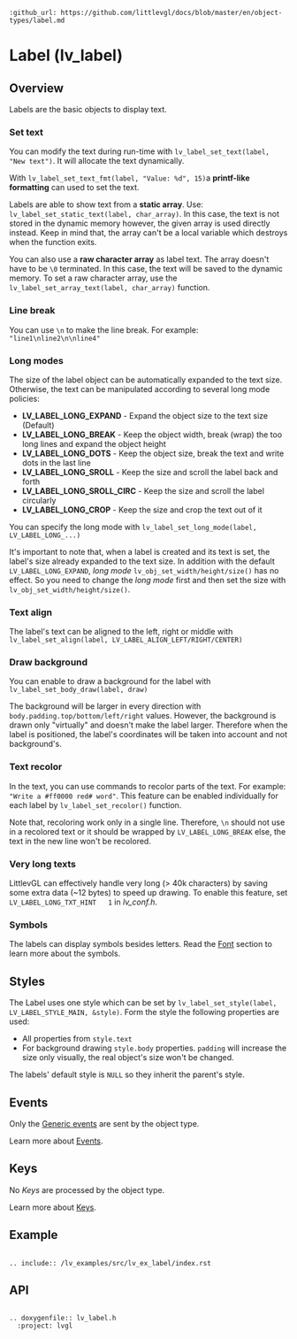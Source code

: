 ```eval_rst
:github_url: https://github.com/littlevgl/docs/blob/master/en/object-types/label.md
```
# Label (lv_label)

## Overview
Labels are the basic objects to display text. 

### Set text
You can modify the text during run-time with `lv_label_set_text(label, "New text")`. It will allocate the text dynamically.

With `lv_label_set_text_fmt(label, "Value: %d", 15)`a **printf-like formatting** can used to set the text.

Labels are able to show text from a **static array**. Use: `lv_label_set_static_text(label, char_array)`. 
In this case, the text is not stored in the dynamic memory however, the given array is used directly instead. 
Keep in mind that, the array can't be a local variable which destroys when the function exits.

You can also use a **raw character array** as label text. 
The array doesn't have to be `\0` terminated. In this case, the text will be saved to the dynamic memory. 
To set a raw character array, use the `lv_label_set_array_text(label, char_array)` function.


### Line break
You can use `\n` to make the line break. For example: `"line1\nline2\n\nline4"`

### Long modes
The size of the label object can be automatically expanded to the text size. Otherwise, the text can be manipulated according to several long mode policies:

* **LV_LABEL_LONG_EXPAND** - Expand the object size to the text size (Default)
* **LV_LABEL_LONG_BREAK** - Keep the object width, break (wrap) the too long lines and expand the object height
* **LV_LABEL_LONG_DOTS** - Keep the object size, break the text and write dots in the last line
* **LV_LABEL_LONG_SROLL** - Keep the size and scroll the label back and forth
* **LV_LABEL_LONG_SROLL_CIRC** - Keep the size and scroll the label circularly
* **LV_LABEL_LONG_CROP** - Keep the size and crop the text out of it

You can specify the long mode with `lv_label_set_long_mode(label, LV_LABEL_LONG_...)`

It's important to note that, when a label is created and its text is set, the label's size already expanded to the text size. 
In addition with the default `LV_LABEL_LONG_EXPAND`, *long mode* `lv_obj_set_width/height/size()` has no effect.
So you need to change the *long mode* first and then set the size with  `lv_obj_set_width/height/size()`.

### Text align
The label's text can be aligned to the left, right or middle with `lv_label_set_align(label, LV_LABEL_ALIGN_LEFT/RIGHT/CENTER)`

### Draw background
You can enable to draw a background for the label with `lv_label_set_body_draw(label, draw)`

The background will be larger in every direction with `body.padding.top/bottom/left/right` values. 
However, the background is drawn only "virtually" and doesn't make the label larger. 
Therefore when the label is positioned, the label's coordinates will be taken into account and not background's.

### Text recolor
In the text, you can use commands to recolor parts of the text. For example: `"Write a #ff0000 red# word"`. 
This feature can be enabled individually for each label by `lv_label_set_recolor()` function. 

Note that, recoloring work only in a single line. Therefore, `\n` should not use in a recolored text or it should be wrapped by `LV_LABEL_LONG_BREAK` else, the text in the new line won't be recolored.

### Very long texts
LittlevGL can effectively handle very long (> 40k characters) by saving some extra data (~12 bytes) to speed up drawing. To enable this feature, set `LV_LABEL_LONG_TXT_HINT   1` in *lv_conf.h*.

### Symbols
The labels can display symbols besides letters. Read the [Font](/overview/font) section to learn more about the symbols.

## Styles
The Label uses one style which can be set by `lv_label_set_style(label, LV_LABEL_STYLE_MAIN, &style)`. Form the style the following properties are used:
* All properties from `style.text`
* For background drawing `style.body` properties. `padding` will increase the size only visually, the real object's size won't be changed.

The labels' default style is `NULL` so they inherit the parent's style.

## Events
Only the [Generic events](/overview/event.html#generic-events) are sent by the object type.

Learn more about [Events](/overview/event).

## Keys
No *Keys* are processed by the object type.

Learn more about [Keys](/overview/indev).

## Example

```eval_rst

.. include:: /lv_examples/src/lv_ex_label/index.rst

```

## API 

```eval_rst

.. doxygenfile:: lv_label.h
  :project: lvgl
        
```

